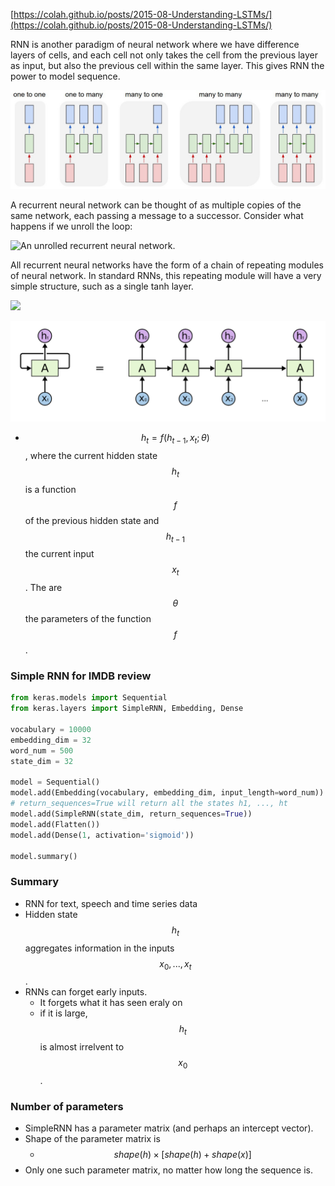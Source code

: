[https://colah.github.io/posts/2015-08-Understanding-LSTMs/](https://colah.github.io/posts/2015-08-Understanding-LSTMs/)

RNN is another paradigm of neural network where we have difference layers of cells, and each cell not only takes the cell from the previous layer as input, but also the previous cell within the same layer. This gives RNN the power to model sequence.

![RNN](../.gitbook/assets/rnn.jpeg)

A recurrent neural network can be thought of as multiple copies of the same network, each passing a message to a successor. Consider what happens if we unroll the loop:

![An unrolled recurrent neural network.](https://colah.github.io/posts/2015-08-Understanding-LSTMs/img/RNN-unrolled.png)

All recurrent neural networks have the form of a chain of repeating modules of neural network. In standard RNNs, this repeating module will have a very simple structure, such as a single tanh layer.

![](https://colah.github.io/posts/2015-08-Understanding-LSTMs/img/LSTM3-SimpleRNN.png)

![rnn1](../.gitbook/assets/rnn1.png)

- $$h_{t} = f(h_{t-1}, x_{t}; \theta)$$, where the current hidden state $$h_{t}$$ is a function $$f$$ of the previous hidden state and $$h_{t - 1}$$ the current input $$x_{t}$$. The are $$\theta$$ the parameters of the function $$f$$.

### Simple RNN for IMDB review

```python
from keras.models import Sequential
from keras.layers import SimpleRNN, Embedding, Dense

vocabulary = 10000
embedding_dim = 32
word_num = 500
state_dim = 32

model = Sequential()
model.add(Embedding(vocabulary, embedding_dim, input_length=word_num))
# return_sequences=True will return all the states h1, ..., ht
model.add(SimpleRNN(state_dim, return_sequences=True))
model.add(Flatten())
model.add(Dense(1, activation='sigmoid'))

model.summary()
```

### Summary

- RNN for text, speech and time series data
- Hidden state $$h_t$$ aggregates information in the inputs $$x_0,...,x_t$$.
- RNNs can forget early inputs.
  - It forgets what it has seen eraly on
  - if it is large, $$h_t$$ is almost irrelvent to $$x_0$$.

### Number of parameters

- SimpleRNN has a parameter matrix (and perhaps an intercept vector).
- Shape of the parameter matrix is
  - $$ shape(h) \times [shape(h)+shape(x)]$$
- Only one such parameter matrix, no matter how long the sequence is.
